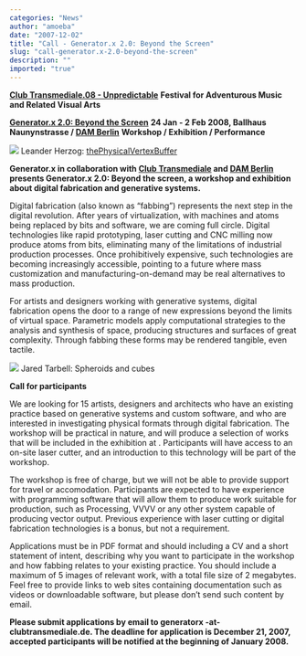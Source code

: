 ```yaml
---
categories: "News"
author: "amoeba"
date: "2007-12-02"
title: "Call - Generator.x 2.0: Beyond the Screen"
slug: "call-generator.x-2.0-beyond-the-screen"
description: ""
imported: "true"
---
```



**[Club Transmediale.08­ - Unpredictable](http://clubtransmediale.de)**
**Festival for Adventurous Music and Related Visual Arts**

**[Generator.x 2.0: Beyond the Screen](http://www.generatorx.no/20071130/generatorx-20-call/)**
**24 Jan -­ 2 Feb 2008, Ballhaus Naunynstrasse / [DAM Berlin](http://www.dam-berlin.de/)**
**Workshop / Exhibition / Performance**

![](071127_gx20_lennyjpg.jpg)
Leander Herzog: [thePhysicalVertexBuffer](http://flickr.com/photos/lennyjpg/sets/72157600959814957/)

<strong>Generator.x in collaboration with [Club Transmediale](http://clubtransmediale.de) and [DAM Berlin](http://www.dam-berlin.de/) presents Generator.x 2.0: Beyond the screen, a workshop and exhibition about digital fabrication and generative systems.</strong>

Digital fabrication (also known as “fabbing”) represents the next step in the digital revolution. After years of virtualization, with machines and atoms being replaced by bits and software, we are coming full circle. Digital technologies like rapid prototyping, laser cutting and CNC milling now produce atoms from bits, eliminating many of the limitations of industrial production processes. Once prohibitively expensive, such technologies are becoming increasingly accessible, pointing to a future where mass customization and manufacturing-on-demand may be real alternatives to mass production.

For artists and designers working with generative systems, digital fabrication opens the door to a range of new expressions beyond the limits of virtual space. Parametric models apply computational strategies to the analysis and synthesis of space, producing structures and surfaces of great complexity. Through fabbing these forms may be rendered tangible, even tactile.

![](071127_gx20_jaredtarbell.jpg)
Jared Tarbell: [](http://flickr.com/photos/generated/1165678242/in/set-72157601083923263/)Spheroids and cubes</a>


<strong>Call for participants</strong>

We are looking for 15 artists, designers and architects who have an existing practice based on generative systems and custom software, and who are interested in investigating physical formats through digital fabrication. The workshop will be practical in nature, and will produce a selection of works that will be included in the exhibition at [](DAM). Participants will have access to an on-site laser cutter, and an introduction to this technology will be part of the workshop.

The workshop is free of charge, but we will not be able to provide support for travel or accomodation. Participants are expected to have experience with programming software that will allow them to produce work suitable for production, such as Processing, VVVV or any other system capable of producing vector output. Previous experience with laser cutting or digital fabrication technologies is a bonus, but not a requirement.

Applications must be in PDF format and should including a CV and a short statement of intent, describing why you want to participate in the workshop and how fabbing relates to your existing practice. You should include a maximum of 5 images of relevant work, with a total file size of 2 megabytes. Feel free to provide links to web sites containing documentation such as videos or downloadable software, but please don’t send such content by email.

<strong>Please submit applications by email to generatorx -at- clubtransmediale.de. The deadline for application is December 21, 2007, accepted participants will be notified at the beginning of January 2008.</strong>